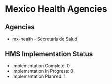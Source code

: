 # Mexico Health Agencies

## Agencies

- [mx-health](mx-health/index.md) - Secretaría de Salud

## HMS Implementation Status

- Implementation Complete: 0
- Implementation In Progress: 0
- Implementation Planned: 1
